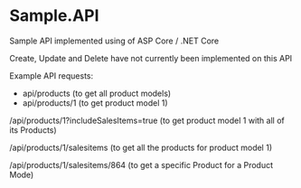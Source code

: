 # Sample.API
Sample API implemented using of ASP Core / .NET Core

Create, Update and Delete have not currently been implemented on this API

Example API requests:

* api/products (to get all product models)
* api/products/1 (to get product model 1)

/api/products/1?includeSalesItems=true (to get product model 1 with all of its Products)

/api/products/1/salesitems (to get all the products for product model 1)

/api/products/1/salesitems/864 (to get a specific Product for a Product Mode)
